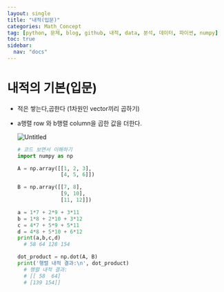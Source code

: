 ```yaml
---
layout: single
title: "내적(입문)"
categories: Math_Concept
tag: [python, 문제, blog, github, 내적, data, 분석, 데이터, 파이썬, numpy]
toc: true
sidebar:
  nav: "docs"
---
```


# 내적의 기본(입문)

- 적은 쌓는다,곱한다 (1차원인 vector끼리 곱하기)
- a행렬 row 와 b행렬 column을 곱한 값을 더한다.

  ![Untitled](<%E1%84%82%E1%85%A2%E1%84%8C%E1%85%A5%E1%86%A8%E1%84%8B%E1%85%B4%20%E1%84%80%E1%85%B5%E1%84%87%E1%85%A9%E1%86%AB(%E1%84%8B%E1%85%B5%E1%86%B8%E1%84%86%E1%85%AE%E1%86%AB)%209c740623c74547a7924c3ba08711c952/Untitled.png>)

  ```python
  # 코드 보면서 이해하기
  import numpy as np

  A = np.array([[1, 2, 3],
                [4, 5, 6]])

  B = np.array([[7, 8],
                [9, 10],
                [11, 12]])

  a = 1*7 + 2*9 + 3*11
  b = 1*8 + 2*10 + 3*12
  c = 4*7 + 5*9 + 5*11
  d = 4*8 + 5*10 + 6*12
  print(a,b,c,d)
  	# 58 64 128 154

  dot_product = np.dot(A, B)
  print('행렬 내적 결과:\n', dot_product)
    # 행렬 내적 결과:
    # [[ 58  64]
    # [139 154]]
  ```
